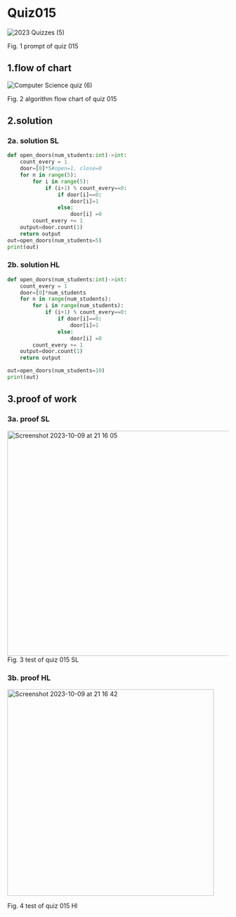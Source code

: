 # Quiz015
![2023  Quizzes (5)](https://github.com/Happa1/unit1-2024/assets/142579414/89b3d2b5-3dbd-4878-998a-c81a67bfd27b)

Fig. 1 prompt of quiz 015

## 1.flow of chart
![Computer Science quiz (6)](https://github.com/Happa1/unit1-2024/assets/142579414/2bc230a9-9ded-431c-84bc-de996bbbdafc)

Fig. 2 algorithm flow chart of quiz 015

## 2.solution
### 2a. solution SL
```.py
def open_doors(num_students:int)->int:
    count_every = 1
    door=[0]*5#open=1, close=0
    for n in range(5):
        for i in range(5):
            if (i+1) % count_every==0:
                if door[i]==0:
                    door[i]=1
                else:
                    door[i] =0
        count_every += 1
    output=door.count(1)
    return output
out=open_doors(num_students=5)
print(out)
```

### 2b. solution HL
```.py
def open_doors(num_students:int)->int:
    count_every = 1
    door=[0]*num_students
    for n in range(num_students):
        for i in range(num_students):
            if (i+1) % count_every==0:
                if door[i]==0:
                    door[i]=1
                else:
                    door[i] =0
        count_every += 1
    output=door.count(1)
    return output

out=open_doors(num_students=10)
print(out)
```

## 3.proof of work
### 3a. proof SL
<img width="512" alt="Screenshot 2023-10-09 at 21 16 05" src="https://github.com/Happa1/unit1-2024/assets/142579414/e2ff0bf9-281d-4c0d-b836-3247cee03b82">
Fig. 3 test of quiz 015 SL

### 3b. proof HL
<img width="470" alt="Screenshot 2023-10-09 at 21 16 42" src="https://github.com/Happa1/unit1-2024/assets/142579414/4d342356-32b0-46e2-bc2f-e70c0ec29c37">

Fig. 4 test of quiz 015 Hl
